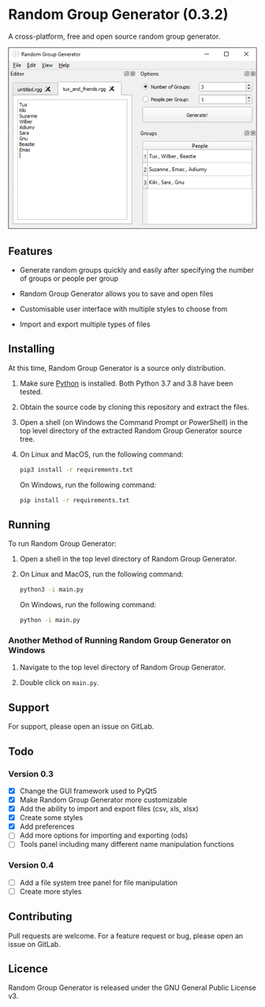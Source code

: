 # Random Group Generator (0.3.2)

A cross-platform, free and open source random group generator.

![](screenshots/demo.png)

## Features

- Generate random groups quickly and easily after specifying the number of groups or people per group

- Random Group Generator allows you to save and open files

- Customisable user interface with multiple styles to choose from

- Import and export multiple types of files

## Installing

At this time, Random Group Generator is a source only distribution.

1. Make sure [Python](https://www.python.org/downloads) is installed. Both Python 3.7 and 3.8 have been tested.

2. Obtain the source code by cloning this repository and extract the files.

3. Open a shell (on Windows the Command Prompt or PowerShell) in the top level directory of the extracted Random Group Generator source tree.

4. On Linux and MacOS, run the following command:
   
   ```bash
   pip3 install -r requirements.txt
   ```
   
   On Windows, run the following command:
   
   ```bash
   pip install -r requirements.txt
   ```

## Running

To run Random Group Generator:

1. Open a shell in the top level directory of Random Group Generator.

2. On Linux and MacOS, run the following command:
   
   ```bash
   python3 -i main.py
   ```
   
   On Windows, run the following command:
   
   ```bash
   python -i main.py
   ```

### Another Method of Running Random Group Generator on Windows

1. Navigate to the top level directory of Random Group Generator.

2. Double click on `main.py`.

## Support

For support, please open an issue on GitLab.

## Todo

### Version 0.3

- [x] Change the GUI framework used to PyQt5
- [x] Make Random Group Generator more customizable
- [x] Add the ability to import and export files (csv, xls, xlsx)
- [x] Create some styles
- [x] Add preferences
- [ ] Add more options for importing and exporting (ods)
- [ ] Tools panel including many different name manipulation functions

### Version 0.4

- [ ] Add a file system tree panel for file manipulation
- [ ] Create more styles 

## Contributing

Pull requests are welcome. For a feature request or bug, please open an issue on GitLab.

## Licence

Random Group Generator is released under the GNU General Public License v3.
